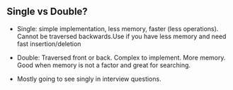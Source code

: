 ## Single vs Double?

- Single: simple implementation, less memory, faster (less operations). Cannot be traversed backwards.Use if you have less memory and need fast insertion/deletion

- Double: Traversed front or back. Complex to implement. More memory. Good when memory is not a factor and great for searching.

- Mostly going to see singly in interview questions.